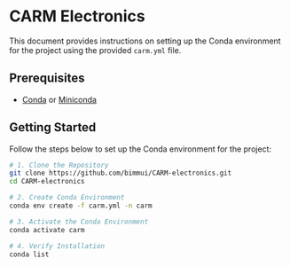# CARM Electronics

This document provides instructions on setting up the Conda environment for the project using the provided ```carm.yml``` file.

## Prerequisites

- [Conda](https://docs.conda.io/en/latest/) or [Miniconda](https://docs.conda.io/projects/miniconda/en/latest/)

## Getting Started

Follow the steps below to set up the Conda environment for the project:

```bash
# 1. Clone the Repository
git clone https://github.com/bimmui/CARM-electronics.git
cd CARM-electronics

# 2. Create Conda Environment
conda env create -f carm.yml -n carm

# 3. Activate the Conda Environment
conda activate carm

# 4. Verify Installation
conda list

